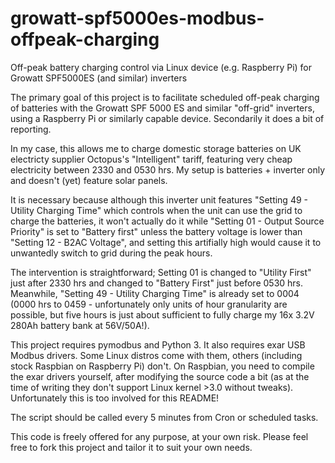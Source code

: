 # growatt-spf5000es-modbus-offpeak-charging
Off-peak battery charging control via Linux device (e.g. Raspberry Pi) for Growatt SPF5000ES (and similar) inverters

The primary goal of this project is to facilitate scheduled off-peak charging of batteries with the Growatt SPF 5000 ES and similar "off-grid" inverters, using a Raspberry Pi or similarly capable device. Secondarily it does a bit of reporting.

In my case, this allows me to charge domestic storage batteries on UK electricty supplier Octopus's "Intelligent" tariff, featuring very cheap electricity between 2330 and 0530 hrs. My setup is batteries + inverter only and doesn't (yet) feature solar panels.

It is necessary because although this inverter unit features "Setting 49 - Utility Charging Time" which controls when the unit can use the grid to charge the batteries, it won't actually do it while "Setting 01 - Output Source Priority" is set to "Battery first" unless the battery voltage is lower than "Setting 12 - B2AC Voltage", and setting this artifially high would cause it to unwantedly switch to grid during the peak hours.

The intervention is straightforward; Setting 01 is changed to "Utility First" just after 2330 hrs and changed to "Battery First" just before 0530 hrs. Meanwhile, "Setting 49 - Utility Charging Time" is already set to 0004 (0000 hrs to 0459 - unfortunately only units of hour granularity are possible, but five hours is just about sufficient to fully charge my 16x 3.2V 280Ah battery bank at 56V/50A!).

This project requires pymodbus and Python 3. It also requires exar USB Modbus drivers. Some Linux distros come with them, others (including stock Raspbian on Raspberry Pi) don't. On Raspbian, you need to compile the exar drivers yourself, after modifying the source code a bit (as at the time of writing they don't support Linux kernel >3.0 without tweaks). Unfortunately this is too involved for this README!

The script should be called every 5 minutes from Cron or scheduled tasks.

This code is freely offered for any purpose, at your own risk. Please feel free to fork this project and tailor it to suit your own needs.
